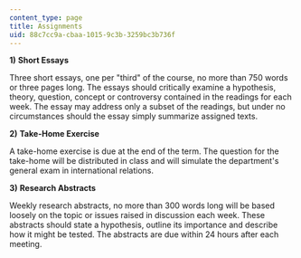 ```yaml
---
content_type: page
title: Assignments
uid: 88c7cc9a-cbaa-1015-9c3b-3259bc3b736f
---
```


**1)** **Short Essays**

Three short essays, one per "third" of the course, no more than 750 words or three pages long. The essays should critically examine a hypothesis, theory, question, concept or controversy contained in the readings for each week. The essay may address only a subset of the readings, but under no circumstances should the essay simply summarize assigned texts.

**2)** **Take-Home Exercise**

A take-home exercise is due at the end of the term. The question for the take-home will be distributed in class and will simulate the department's general exam in international relations.

**3)** **Research Abstracts**

Weekly research abstracts, no more than 300 words long will be based loosely on the topic or issues raised in discussion each week. These abstracts should state a hypothesis, outline its importance and describe how it might be tested. The abstracts are due within 24 hours after each meeting.